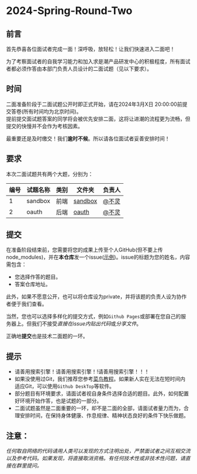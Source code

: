 # 2024-Spring-Round-Two

## 前言
首先恭喜各位面试者完成一面！深呼吸，放轻松！让我们快速进入二面吧！

为了考察面试者的自我学习能力和加入求是潮产品研发中心的积极程度，所有面试者都必须作答由本部门负责人员设计的二面试题（见以下要求）。

## 时间
二面准备阶段于二面试题公开时即正式开始，请在2024年3月X日 20:00:00前提交答卷(所有时间均为北京时间)。  
提前提交面试题答案的同学将会被优先安排二面，这将让进潮的流程更为流畅，但提交的快慢并不会作为考核因素。

最重要还是及时缴交！我们**逾时不候**。所以请各位面试者妥善安排时间！

## 要求
本次二面试题共有两个大题，分别为：

| 编号 | 试题名称 | 类别 | 文件夹               | 负责人                             |
| ---- | -------- | ---- | -------------------- | ---------------------------------- |
| 1    | sandbox  | 前端 | [sandbox](/sandbox/) | [@不灵](https://github.com/x6eull) |
| 2    | oauth    | 后端 | [oauth](/oauth/)     | [@不灵](https://github.com/x6eull) |

## 提交
在准备阶段结束前，您需要将您的成果上传至个人GitHub(但不要上传node_modules)，并在**本仓库**发一个issue([示例](https://github.com/QSCTech/2023-autumn-round-two/issues/1))。issue的标题为您的姓名，内容需包含：
- 您选择作答的题目。
- 答案仓库地址。

此外，如果不愿意公开，也可以将仓库设为private，并将该题的负责人设为协作者便于我们查看。

当然，您也可以选择多样化的提交方式，例如`Github Pages`或部署在您自己的服务器上。但我们不接受*直接在issue内贴出代码*或*分享文件*。

正确地**提交**也是技术二面题的一环。

## 提示
- 请善用搜索引擎！请善用搜索引擎！!请善用搜索引擎！！！
- 如果没使用过Git，我们推荐您参考[菜鸟教程](https://www.runoob.com/git/git-tutorial.html)。如果新人实在无法在短时间内适应Git，可以使用`Github DeskTop`等软件。
- 部分题目有环境要求，请面试者视自身条件选择合适的题目。此外，如何配置好环境开始作答，也是试题的一部分。
- 二面试题虽然是二面重要的一环，却不是二面的全部，请面试者量力而为，合理安排时间，在保持身体健康、作息规律、精神状态良好的条件下快乐做题。

## 注意：
*任何取自网络的代码请用人类可以发现的方式注明出处，严禁面试者之间互相交流以及参考代码。如果发现，将直接取消资格。有任何技术性或非技术性问题，请直接在群里提问。*